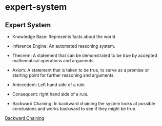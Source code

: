 # expert-system

## Expert System

* Knowledge Base: Represents facts about the world.
* Inference Engine: An automated reasoning system.

* Theorem: A statement that can be demonstrated to be true by accepted mathematical operations and arguments.
* Axiom: A statement that is taken to be true, to serve as a premise or starting point for further reasoning and arguments.
* Antecedent: Left hand side of a rule.
* Consequent: right hand side of a rule.

* Backward Chaining: In backward chaining the system looks at possible conclusions and works backward to see if they might be true. 

[Backward Chaining](http://www.exsys.com/pdf/BackwardChaining.pdf)
